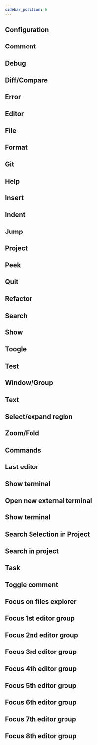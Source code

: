 ```yaml
---
sidebar_position: 6
---
```

## Configuration

## Comment

## Debug

## Diff/Compare

## Error

## Editor

## File

## Format

## Git

## Help

## Insert

## Indent

## Jump

## Project

## Peek

## Quit

## Refactor

## Search

## Show

## Toogle

## Test

## Window/Group

## Text

## Select/expand region

## Zoom/Fold

## Commands

## Last editor

## Show terminal

## Open new external terminal

## Show terminal

## Search Selection in Project

## Search in project

## Task

## Toggle comment

## Focus on files explorer

## Focus 1st editor group

## Focus 2nd editor group

## Focus 3rd editor group

## Focus 4th editor group

## Focus 5th editor group

## Focus 6th editor group

## Focus 7th editor group

## Focus 8th editor group

